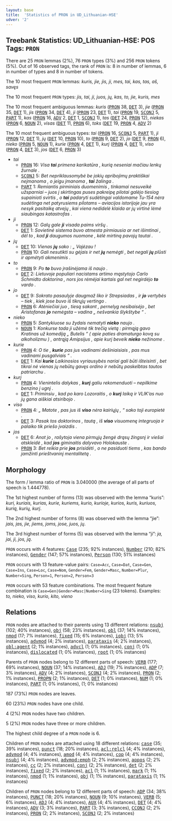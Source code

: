 ```yaml
---
layout: base
title:  'Statistics of PRON in UD_Lithuanian-HSE'
udver: '2'
---
```


## Treebank Statistics: UD_Lithuanian-HSE: POS Tags: `PRON`

There are 25 `PRON` lemmas (2%), 76 `PRON` types (3%) and 256 `PRON` tokens (5%).
Out of 16 observed tags, the rank of `PRON` is: 8 in number of lemmas, 6 in number of types and 8 in number of tokens.

The 10 most frequent `PRON` lemmas: <em>kuris, jie, jis, ji, mes, tai, kas, tas, aš, savęs</em>

The 10 most frequent `PRON` types:  <em>jis, tai, ji, juos, jų, kas, to, jie, kuris, mes</em>

The 10 most frequent ambiguous lemmas: <em>kuris</em> (<tt><a href="lt_hse-pos-PRON.html">PRON</a></tt> 38, <tt><a href="lt_hse-pos-DET.html">DET</a></tt> 3), <em>jie</em> (<tt><a href="lt_hse-pos-PRON.html">PRON</a></tt> 35, <tt><a href="lt_hse-pos-DET.html">DET</a></tt> 1), <em>jis</em> (<tt><a href="lt_hse-pos-PRON.html">PRON</a></tt> 34, <tt><a href="lt_hse-pos-DET.html">DET</a></tt> 4), <em>ji</em> (<tt><a href="lt_hse-pos-PRON.html">PRON</a></tt> 23, <tt><a href="lt_hse-pos-DET.html">DET</a></tt> 1), <em>tai</em> (<tt><a href="lt_hse-pos-PRON.html">PRON</a></tt> 19, <tt><a href="lt_hse-pos-SCONJ.html">SCONJ</a></tt> 5, <tt><a href="lt_hse-pos-PART.html">PART</a></tt> 1), <em>kas</em> (<tt><a href="lt_hse-pos-PRON.html">PRON</a></tt> 16, <tt><a href="lt_hse-pos-ADV.html">ADV</a></tt> 2, <tt><a href="lt_hse-pos-DET.html">DET</a></tt> 1, <tt><a href="lt_hse-pos-SCONJ.html">SCONJ</a></tt> 1), <em>tas</em> (<tt><a href="lt_hse-pos-DET.html">DET</a></tt> 24, <tt><a href="lt_hse-pos-PRON.html">PRON</a></tt> 12), <em>niekas</em> (<tt><a href="lt_hse-pos-PRON.html">PRON</a></tt> 6, <tt><a href="lt_hse-pos-NOUN.html">NOUN</a></tt> 2), <em>visas</em> (<tt><a href="lt_hse-pos-DET.html">DET</a></tt> 11, <tt><a href="lt_hse-pos-PRON.html">PRON</a></tt> 6), <em>toks</em> (<tt><a href="lt_hse-pos-DET.html">DET</a></tt> 19, <tt><a href="lt_hse-pos-PRON.html">PRON</a></tt> 4, <tt><a href="lt_hse-pos-ADV.html">ADV</a></tt> 2)

The 10 most frequent ambiguous types:  <em>tai</em> (<tt><a href="lt_hse-pos-PRON.html">PRON</a></tt> 16, <tt><a href="lt_hse-pos-SCONJ.html">SCONJ</a></tt> 5, <tt><a href="lt_hse-pos-PART.html">PART</a></tt> 1), <em>ji</em> (<tt><a href="lt_hse-pos-PRON.html">PRON</a></tt> 12, <tt><a href="lt_hse-pos-DET.html">DET</a></tt> 1), <em>jų</em> (<tt><a href="lt_hse-pos-DET.html">DET</a></tt> 10, <tt><a href="lt_hse-pos-PRON.html">PRON</a></tt> 10), <em>to</em> (<tt><a href="lt_hse-pos-PRON.html">PRON</a></tt> 9, <tt><a href="lt_hse-pos-DET.html">DET</a></tt> 2), <em>jo</em> (<tt><a href="lt_hse-pos-DET.html">DET</a></tt> 9, <tt><a href="lt_hse-pos-PRON.html">PRON</a></tt> 6), <em>nieko</em> (<tt><a href="lt_hse-pos-PRON.html">PRON</a></tt> 5, <tt><a href="lt_hse-pos-NOUN.html">NOUN</a></tt> 1), <em>kurie</em> (<tt><a href="lt_hse-pos-PRON.html">PRON</a></tt> 4, <tt><a href="lt_hse-pos-DET.html">DET</a></tt> 1), <em>kurį</em> (<tt><a href="lt_hse-pos-PRON.html">PRON</a></tt> 4, <tt><a href="lt_hse-pos-DET.html">DET</a></tt> 1), <em>viso</em> (<tt><a href="lt_hse-pos-PRON.html">PRON</a></tt> 4, <tt><a href="lt_hse-pos-DET.html">DET</a></tt> 3), <em>jos</em> (<tt><a href="lt_hse-pos-DET.html">DET</a></tt> 6, <tt><a href="lt_hse-pos-PRON.html">PRON</a></tt> 3)


* <em>tai</em>
  * <tt><a href="lt_hse-pos-PRON.html">PRON</a></tt> 16: <em>Visa <b>tai</b> primena karikatūra , kurią neseniai mačiau lenkų žurnale .</em>
  * <tt><a href="lt_hse-pos-SCONJ.html">SCONJ</a></tt> 5: <em>Bet nepriklausomybė be jokių apribojimų praktiškai neįmanoma , o jeigu įmanoma , <b>tai</b> žalinga .</em>
  * <tt><a href="lt_hse-pos-PART.html">PART</a></tt> 1: <em>Remiantis pirminiais duomenimis , tinkamai nesuveikė užsparniai – juos į skirtingas puses pakreipę pilotai galėjo tiesiog supainioti svirtis , o <b>tai</b> padaryti sudėtingai valdomame Tu-154 nėra sudėtinga net patyrusiems pilotams – aviacijos istorijoje jau yra nesyk pasitaikę atvejų , kai viena nedidelė klaida ar jų virtinė lėmė siaubingas katastrofas .</em>
* <em>ji</em>
  * <tt><a href="lt_hse-pos-PRON.html">PRON</a></tt> 12: <em>Galų gale <b>ji</b> visada paims viršų .</em>
  * <tt><a href="lt_hse-pos-DET.html">DET</a></tt> 1: <em>Sovietinė sistema buvo atmesta pirmiausia ar net išimtinai , dėl to , kad <b>ji</b> daugumos nuomone , kėlė mirtiną pavojų tautai .</em>
* <em>jų</em>
  * <tt><a href="lt_hse-pos-DET.html">DET</a></tt> 10: <em>Vienas <b>jų</b> sako : „ Vajėzau !</em>
  * <tt><a href="lt_hse-pos-PRON.html">PRON</a></tt> 10: <em>Gali nesutikti su gėjais ir net <b>jų</b> nemėgti , bet negali <b>jų</b> plūsti ir apmėtyti akmenimis .</em>
* <em>to</em>
  * <tt><a href="lt_hse-pos-PRON.html">PRON</a></tt> 9: <em>Po <b>to</b> buvo įrašinėjama iš naujo .</em>
  * <tt><a href="lt_hse-pos-DET.html">DET</a></tt> 2: <em>Lietuvoje populiari nacistams artimo mąstytojo Carlo Schmidto doktorina , nors jos rėmėjai kartais gal net negirdėjo <b>to</b> vardo .</em>
* <em>jo</em>
  * <tt><a href="lt_hse-pos-DET.html">DET</a></tt> 9: <em>Sokrato pasaulyje daugmaž liko ir Strepsiadas , ir <b>jo</b> vertybės – tiek , kiek jose buvo iš tikrųjų vertingo .</em>
  * <tt><a href="lt_hse-pos-PRON.html">PRON</a></tt> 6: <em>Atėniečiai juo , tiesą sakant , pernelyg nesibaisėjo , bet Aristofanas <b>jo</b> nemėgsta – vadina „ nešvankia šlykštybe “ .</em>
* <em>nieko</em>
  * <tt><a href="lt_hse-pos-PRON.html">PRON</a></tt> 5: <em>Santykiuose su žydais nematyti <b>nieko</b> naujo .</em>
  * <tt><a href="lt_hse-pos-NOUN.html">NOUN</a></tt> 1: <em>Konkurse tada ji užėmė tik trečią vietą : pirmąją gavo Kratinas už komediją „ Butelis “ ( apie paties dramaturgo kovą su alkoholizmu ) , antrąją Amipsijus , apie kurį beveik <b>nieko</b> nežinome .</em>
* <em>kurie</em>
  * <tt><a href="lt_hse-pos-PRON.html">PRON</a></tt> 4: <em>O tie , <b>kurie</b> pas jus vadinami dešiniaisiais , pas mus vadinami pusgalviais “ .</em>
  * <tt><a href="lt_hse-pos-DET.html">DET</a></tt> 1: <em>Kai <b>kurie</b> Laikinosios vyriausybės nariai gali būti išteisinti , bet tikrai nė vienas jų nebūtų gavęs ordino ir nebūtų paskelbtas tautos patriarchu .</em>
* <em>kurį</em>
  * <tt><a href="lt_hse-pos-PRON.html">PRON</a></tt> 4: <em>Vienintelis dalykas , <b>kurį</b> galiu rekomenduoti – nepilkime benzino į ugnį .</em>
  * <tt><a href="lt_hse-pos-DET.html">DET</a></tt> 1: <em>Priminsiu , kad po karo Lozoraitis , o <b>kurį</b> laiką ir VLIK‘as nuo jų gana aiškiai atsiribojo .</em>
* <em>viso</em>
  * <tt><a href="lt_hse-pos-PRON.html">PRON</a></tt> 4: <em>„ Matote , pas jus iš <b>viso</b> nėra kairiųjų , “ sako toji europietė .</em>
  * <tt><a href="lt_hse-pos-DET.html">DET</a></tt> 3: <em>Pasak tos doktorinos , tautą , iš <b>viso</b> visuomenę integruoja ir palaiko tik priešo įvaizdis .</em>
* <em>jos</em>
  * <tt><a href="lt_hse-pos-DET.html">DET</a></tt> 6: <em>Anot jo , rašytoja viena pirmųjų žengė drąsų žingsnį ir viešai atskleidė , kad <b>jos</b> giminaitis dalyvavo Holokauste .</em>
  * <tt><a href="lt_hse-pos-PRON.html">PRON</a></tt> 3: <em>Bet reikia prie <b>jos</b> prisidėti , o ne pasiduoti tiems , kas bando įamžinti prieštvaninį mentalitetą .</em>

## Morphology

The form / lemma ratio of `PRON` is 3.040000 (the average of all parts of speech is 1.444778).

The 1st highest number of forms (13) was observed with the lemma “kuris”: <em>kuri, kuriais, kurias, kurie, kuriems, kurio, kurioje, kurios, kuris, kuriuos, kurią, kurių, kurį</em>.

The 2nd highest number of forms (8) was observed with the lemma “jie”: <em>jais, jas, jie, jiems, joms, jose, juos, jų</em>.

The 3rd highest number of forms (5) was observed with the lemma “ji”: <em>ja, jai, ji, jos, ją</em>.

`PRON` occurs with 4 features: <tt><a href="lt_hse-feat-Case.html">Case</a></tt> (235; 92% instances), <tt><a href="lt_hse-feat-Number.html">Number</a></tt> (210; 82% instances), <tt><a href="lt_hse-feat-Gender.html">Gender</a></tt> (147; 57% instances), <tt><a href="lt_hse-feat-Person.html">Person</a></tt> (130; 51% instances)

`PRON` occurs with 13 feature-value pairs: `Case=Acc`, `Case=Dat`, `Case=Gen`, `Case=Ins`, `Case=Loc`, `Case=Nom`, `Gender=Fem`, `Gender=Masc`, `Number=Plur`, `Number=Sing`, `Person=1`, `Person=2`, `Person=3`

`PRON` occurs with 53 feature combinations.
The most frequent feature combination is `Case=Gen|Gender=Masc|Number=Sing` (23 tokens).
Examples: <em>to, nieko, viso, kurio, kito, vieno</em>


## Relations

`PRON` nodes are attached to their parents using 13 different relations: <tt><a href="lt_hse-dep-nsubj.html">nsubj</a></tt> (102; 40% instances), <tt><a href="lt_hse-dep-obj.html">obj</a></tt> (58; 23% instances), <tt><a href="lt_hse-dep-obl.html">obl</a></tt> (37; 14% instances), <tt><a href="lt_hse-dep-nmod.html">nmod</a></tt> (17; 7% instances), <tt><a href="lt_hse-dep-fixed.html">fixed</a></tt> (15; 6% instances), <tt><a href="lt_hse-dep-iobj.html">iobj</a></tt> (13; 5% instances), <tt><a href="lt_hse-dep-advmod.html">advmod</a></tt> (4; 2% instances), <tt><a href="lt_hse-dep-parataxis.html">parataxis</a></tt> (4; 2% instances), <tt><a href="lt_hse-dep-obl-agent.html">obl:agent</a></tt> (2; 1% instances), <tt><a href="lt_hse-dep-advcl.html">advcl</a></tt> (1; 0% instances), <tt><a href="lt_hse-dep-conj.html">conj</a></tt> (1; 0% instances), <tt><a href="lt_hse-dep-dislocated.html">dislocated</a></tt> (1; 0% instances), <tt><a href="lt_hse-dep-root.html">root</a></tt> (1; 0% instances)

Parents of `PRON` nodes belong to 12 different parts of speech: <tt><a href="lt_hse-pos-VERB.html">VERB</a></tt> (177; 69% instances), <tt><a href="lt_hse-pos-NOUN.html">NOUN</a></tt> (37; 14% instances), <tt><a href="lt_hse-pos-ADJ.html">ADJ</a></tt> (19; 7% instances), <tt><a href="lt_hse-pos-ADP.html">ADP</a></tt> (7; 3% instances), <tt><a href="lt_hse-pos-ADV.html">ADV</a></tt> (4; 2% instances), <tt><a href="lt_hse-pos-SCONJ.html">SCONJ</a></tt> (4; 2% instances), <tt><a href="lt_hse-pos-PRON.html">PRON</a></tt> (2; 1% instances), <tt><a href="lt_hse-pos-PROPN.html">PROPN</a></tt> (2; 1% instances), <tt><a href="lt_hse-pos-DET.html">DET</a></tt> (1; 0% instances), <tt><a href="lt_hse-pos-NUM.html">NUM</a></tt> (1; 0% instances), <tt><a href="lt_hse-pos-PART.html">PART</a></tt> (1; 0% instances),  (1; 0% instances)

187 (73%) `PRON` nodes are leaves.

60 (23%) `PRON` nodes have one child.

4 (2%) `PRON` nodes have two children.

5 (2%) `PRON` nodes have three or more children.

The highest child degree of a `PRON` node is 6.

Children of `PRON` nodes are attached using 18 different relations: <tt><a href="lt_hse-dep-case.html">case</a></tt> (35; 39% instances), <tt><a href="lt_hse-dep-punct.html">punct</a></tt> (18; 20% instances), <tt><a href="lt_hse-dep-acl-relcl.html">acl:relcl</a></tt> (4; 4% instances), <tt><a href="lt_hse-dep-advmod.html">advmod</a></tt> (4; 4% instances), <tt><a href="lt_hse-dep-amod.html">amod</a></tt> (4; 4% instances), <tt><a href="lt_hse-dep-cop.html">cop</a></tt> (4; 4% instances), <tt><a href="lt_hse-dep-nsubj.html">nsubj</a></tt> (4; 4% instances), <tt><a href="lt_hse-dep-advmod-emph.html">advmod:emph</a></tt> (2; 2% instances), <tt><a href="lt_hse-dep-appos.html">appos</a></tt> (2; 2% instances), <tt><a href="lt_hse-dep-cc.html">cc</a></tt> (2; 2% instances), <tt><a href="lt_hse-dep-conj.html">conj</a></tt> (2; 2% instances), <tt><a href="lt_hse-dep-det.html">det</a></tt> (2; 2% instances), <tt><a href="lt_hse-dep-fixed.html">fixed</a></tt> (2; 2% instances), <tt><a href="lt_hse-dep-acl.html">acl</a></tt> (1; 1% instances), <tt><a href="lt_hse-dep-mark.html">mark</a></tt> (1; 1% instances), <tt><a href="lt_hse-dep-nmod.html">nmod</a></tt> (1; 1% instances), <tt><a href="lt_hse-dep-obj.html">obj</a></tt> (1; 1% instances), <tt><a href="lt_hse-dep-parataxis.html">parataxis</a></tt> (1; 1% instances)

Children of `PRON` nodes belong to 12 different parts of speech: <tt><a href="lt_hse-pos-ADP.html">ADP</a></tt> (34; 38% instances), <tt><a href="lt_hse-pos-PUNCT.html">PUNCT</a></tt> (18; 20% instances), <tt><a href="lt_hse-pos-NOUN.html">NOUN</a></tt> (9; 10% instances), <tt><a href="lt_hse-pos-VERB.html">VERB</a></tt> (5; 6% instances), <tt><a href="lt_hse-pos-ADJ.html">ADJ</a></tt> (4; 4% instances), <tt><a href="lt_hse-pos-AUX.html">AUX</a></tt> (4; 4% instances), <tt><a href="lt_hse-pos-DET.html">DET</a></tt> (4; 4% instances), <tt><a href="lt_hse-pos-ADV.html">ADV</a></tt> (3; 3% instances), <tt><a href="lt_hse-pos-PART.html">PART</a></tt> (3; 3% instances), <tt><a href="lt_hse-pos-CCONJ.html">CCONJ</a></tt> (2; 2% instances), <tt><a href="lt_hse-pos-PRON.html">PRON</a></tt> (2; 2% instances), <tt><a href="lt_hse-pos-SCONJ.html">SCONJ</a></tt> (2; 2% instances)

